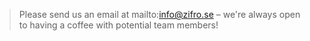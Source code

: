 <!-- Template: Generic Page -->
<!-- Link: /join-us/ -->
<!-- Page name: Join us -->
<!-- Page title: {empty} -->
<!-- Header color: 2 #9842a5 -->
<!-- Page Text: -->

> Please send us an email at mailto:info@zifro.se – we're always open to
> having a coffee with potential team members!
